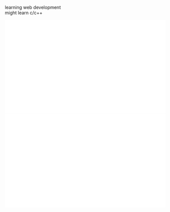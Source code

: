 learning web development <br>
might learn c/c++
<br />

![](https://raw.githubusercontent.com/fugni/readme-stats/master/generated/overview.svg#gh-dark-mode-only)
![](https://raw.githubusercontent.com/fugni/readme-stats/master/generated/languages.svg#gh-dark-mode-only)
